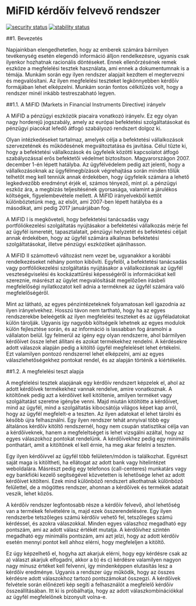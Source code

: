 # MiFID kérdőív felvevő rendszer

[![security status](https://qa.meterian.com/badge/gh/NiciFranchi/MiFID/security)](https://qa.meterian.com/report/gh/NiciFranchi/MiFID)
[![stability status](https://qa.meterian.com/badge/gh/NiciFranchi/MiFID/stability)](https://qa.meterian.com/report/gh/NiciFranchi/MiFID)

##1.	Bevezetés
<p>
Napjainkban elengedhetetlen, hogy az emberek számára bármilyen tevékenység esetén elegendő információ álljon rendelkezésre, ugyanis csak ilyenkor hozhatnak racionális döntéseket. Ennek ellenőrzésének remek eszköze a megfelelési tesztek használata, ami ennek a dokumentumnak is a témája. Munkám során egy ilyen rendszer alapjait kezdtem el megtervezni és megvalósítani. Az ilyen megfelelési teszteket legkönnyebben kérdőív formájában lehet elképzelni. Munkám során fontos célkitűzés volt, hogy a rendszer minél 
inkább testreszabható legyen.
</p>
##1.1.	A MiFID (Markets in Financial Instruments Directive) irányelv
<p>
A MiFID a pénzügyi eszközök piacaira vonatkozó irányelv. Ez egy olyan nagy horderejű jogszabály, amely az európai befektetési szolgáltatásokat és pénzügyi piacokat lefedő átfogó szabályozó rendszert dolgoz ki.
</p>
<p>
Olyan intézkedéseket tartalmaz, amelyek célja a befektetési vállalkozások szervezetének és működésének megváltoztatása és javítása. Célul tűzte ki, hogy a befektetési vállalkozások és ügyfeleik közötti kapcsolatot átfogó szabályozással erős befektetői védelmet biztosítson. Magyarországon 2007. december 1-én lépett hatályba.
Az ügyfélvédelem pedig azt jelenti, hogy a vállalkozásoknak az ügyfélmegbízások végrehajtása során minden tőlük telhetőt meg kell tenniük annak érdekében, hogy ügyfeleik számára a lehető legkedvezőbb eredményt érjék el, számos tényező, mint pl. a pénzügyi eszköz ára, a megbízás teljesítésének gyorsasága, valamint a járulékos költségek, figyelembevétele mellett. A MiFID irányelvekből kettőt különböztetünk meg, az elsőt, ami 2007-ben lépett hatályba és a másodikat, ami pedig 2017 januárjában fog.
</p>
<p>
A MiFID I is megköveteli, hogy befektetési tanácsadás vagy portfóliókezelési szolgáltatás nyújtásakor a befektetési vállalkozás mérje fel az ügyfél ismeretét, tapasztalatait, pénzügyi helyzetét és befektetési céljait annak érdekében, hogy az ügyfél számára alkalmas befektetési szolgáltatásokat, illetve pénzügyi eszközöket ajánlhasson.
</p>
<p>
A MiFID II számottevő változást nem vezet be, ugyanakkor a korábbi rendelkezéseket néhány ponton kibővíti. Egyfelől, a befektetési tanácsadás vagy portfóliókezelési szolgáltatás nyújtásakor a vállalkozásnak az ügyfél veszteségviselési és kockázattűrési képességéről is információkat kell szereznie, másrészt az ügylet megvalósítását megelőzően írásbeli megfelelőségi nyilatkozatot kell adnia a terméknek az ügyfél számára való megfelelőségéről.
</p>
<p>
Mint az látható, az egyes pénzintézeteknek folyamatosan kell igazodnia az ilyen irányelvekhez. Hosszú távon nem tartható, hogy ha az egyes rendszerekbe beleégetik az ilyen megfelelési teszteket és az ügyféladatokat külön tárolják. Ugyanis így nagyobb költségeik lehetnek az egyes modulok külön fejlesztése során, és az információ is lassabban fog áramolni a vállalaton belül. Így felmerül az igény egy olyan rendszerre, ahol bármilyen kérdőívet össze lehet állítani és azokat termékekhez rendelni. A kérdésekre adott válaszok alapján pedig a kitöltő ügyfél megfelelését lehet értékelni. Ezt valamilyen pontozó rendszerrel lehet elképzelni, ami az egyes válaszlehetőségekhez pontokat rendel, és az alapján történik a kiértékelés.
</p>
##1.2.	A megfelelési teszt alapja
<p>
A megfelelési tesztek alapjának egy kérdőív rendszert képzelek el, ahol az adott kérdőívek termékekhez vannak rendelve, amire vonatkoznak. A kitöltőnek pedig azt a kérdőívet kell kitöltenie, amilyen terméket vagy szolgáltatást szeretne igénybe venni. Majd miután kitöltötte a kérdőívet, mind az ügyfél, mind a szolgáltatás kibocsátója világos képet kap arról, hogy az ügyfél megfelelt-e a teszten. Az ilyen adatokat el lehet tárolni és később újra felhasználni.
Egy ilyen rendszer tehát annyival több egy általános kérdőív kitöltő rendszernél, hogy nem csupán statisztikai célja van a kérdőíveknek, hanem a megfeleltséget is lehet vizsgálni azáltal, hogy az egyes válaszokhoz pontokat rendelünk. A kérdőívekhez pedig egy minimális ponthatárt, amit a kitöltőnek el kell érnie, ha meg akar felelni a teszten.
</p>
<p>
Egy ilyen kérdőívvel az ügyfél több felületen/módon is találkozhat. Egyrészt saját maga is kitöltheti, ha ellátogat az adott bank vagy hitelintézet weboldalára. Másrészt pedig egy telefonos (call-centeres) munkatárs vagy egy bankfióki kezelő segítségével közvetetten is lehetősége lehet az adott kérdőívet kitölteni. Ezek mind különböző rendszert alkothatnak különböző felülettel, de a mögöttes rendszer, ahonnan a kérdőívek és termékek adatait veszik, lehet közös.
</p>
<p>
A kérdőív rendszer legfontosabb része a kérdőív felvevő, ahol lehetőség van a termékek felvételére is, majd ezek összerendelésére. Egy ilyen rendszerbe tetszőleges számú kérdőív vehető fel, tetszőleges számú kérdéssel, és azokra válaszokkal. Minden egyes válaszhoz megadható egy pontszám, ami az adott válasz értékét mutatja. A kérdőívhez szintén megadható egy minimális pontszám, ami azt jelzi, hogy az adott kérdőív esetén mennyi pontot kell ahhoz elérni, hogy megfeleljen a kitöltő.
</p>
<p>
Ez úgy képzelhető el, hogyha azt akarjuk elérni, hogy egy kérdésre csak az a) választ akarjuk elfogadni, akkor a b) és c) kérdésre valamilyen nagyon nagy mínusz értéket kell felvenni, így mindenképpen elutasítás lesz a kérdőív eredménye. Ugyanis a rendszer úgy működik, hogy az összes kérdésre adott válaszokhoz tartozó pontszámokat összegzi.
A kérdőívek felvétele során előnézeti kép segíti a felhasználót a megfelelő kérdőív összeállításában. Itt ki is próbálhatja, hogy az adott válaszkombinációkkal az ügyfél megfelelőnek bizonyult volna-e.
</p>
